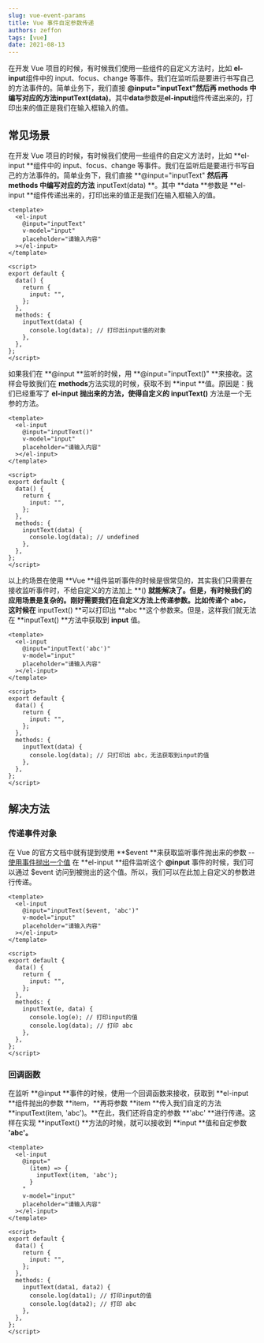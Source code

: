 ```yaml
---
slug: vue-event-params
title: Vue 事件自定参数传递
authors: zeffon
tags: [vue]
date: 2021-08-13
---
```


在开发 Vue 项目的时候，有时候我们使用一些组件的自定义方法时，比如 **el-input**组件中的 input、focus、change 等事件。我们在监听后是要进行书写自己的方法事件的。简单业务下，我们直接 **@input="inputText"**然后再 methods 中编写对应的方法**inputText(data)**。其中**data**参数是**el-input**组件传递出来的，打印出来的值正是我们在输入框输入的值。

<!--truncate-->

## 常见场景

在开发 Vue 项目的时候，有时候我们使用一些组件的自定义方法时，比如 **el-input **组件中的 input、focus、change 等事件。我们在监听后是要进行书写自己的方法事件的。简单业务下，我们直接 **@input="inputText" **然后再 methods 中编写对应的方法** inputText(data) **。其中 **data **参数是 **el-input **组件传递出来的，打印出来的值正是我们在输入框输入的值。

```vue
<template>
  <el-input
    @input="inputText"
    v-model="input"
    placeholder="请输入内容"
  ></el-input>
</template>

<script>
export default {
  data() {
    return {
      input: "",
    };
  },
  methods: {
    inputText(data) {
      console.log(data); // 打印出input值的对象
    },
  },
};
</script>
```

如果我们在 **@input **监听的时候，用 **@input="inputText()" **来接收。这样会导致我们在 **methods**方法实现的时候，获取不到 **input **值。原因是：我们已经重写了 **el-input **抛出来的方法，使得自定义的** inputText()** 方法是一个无参的方法。

```vue
<template>
  <el-input
    @input="inputText()"
    v-model="input"
    placeholder="请输入内容"
  ></el-input>
</template>

<script>
export default {
  data() {
    return {
      input: "",
    };
  },
  methods: {
    inputText(data) {
      console.log(data); // undefined
    },
  },
};
</script>
```

以上的场景在使用 **Vue **组件监听事件的时候是很常见的，其实我们只需要在接收监听事件时，不给自定义的方法加上 **() **就能解决了。但是，有时候我们的应用场景是复杂的。刚好需要我们在自定义方法上传递参数。比如传递个 abc，这时候在** inputText() **可以打印出 **abc **这个参数来。但是，这样我们就无法在 **inputText() **方法中获取到 **input** 值。

```vue
<template>
  <el-input
    @input="inputText('abc')"
    v-model="input"
    placeholder="请输入内容"
  ></el-input>
</template>

<script>
export default {
  data() {
    return {
      input: "",
    };
  },
  methods: {
    inputText(data) {
      console.log(data); // 只打印出 abc，无法获取到input的值
    },
  },
};
</script>
```

## 解决方法

### 传递事件对象

在 Vue 的官方文档中就有提到使用 **$event **来获取监听事件抛出来的参数 -- [使用事件抛出一个值](https://cn.vuejs.org/v2/guide/components.html#%E4%BD%BF%E7%94%A8%E4%BA%8B%E4%BB%B6%E6%8A%9B%E5%87%BA%E4%B8%80%E4%B8%AA%E5%80%BC)
在 **el-input **组件监听这个 **@input** 事件的时候，我们可以通过 $event 访问到被抛出的这个值。所以，我们可以在此加上自定义的参数进行传递。

```vue
<template>
  <el-input
    @input="inputText($event, 'abc')"
    v-model="input"
    placeholder="请输入内容"
  ></el-input>
</template>

<script>
export default {
  data() {
    return {
      input: "",
    };
  },
  methods: {
    inputText(e, data) {
      console.log(e); // 打印input的值
      console.log(data); // 打印 abc
    },
  },
};
</script>
```

### 回调函数

在监听 **@input **事件的时候，使用一个回调函数来接收，获取到 **el-input **组件抛出的参数 **item，**再将参数 **item **传入我们自定的方法 **inputText(item, 'abc')。**在此，我们还将自定的参数 **'abc' **进行传递。这样在实现 **inputText() **方法的时候，就可以接收到 **input **值和自定参数 **'abc'。**

```vue
<template>
  <el-input
    @input="
      (item) => {
        inputText(item, 'abc');
      }
    "
    v-model="input"
    placeholder="请输入内容"
  ></el-input>
</template>

<script>
export default {
  data() {
    return {
      input: "",
    };
  },
  methods: {
    inputText(data1, data2) {
      console.log(data1); // 打印input的值
      console.log(data2); // 打印 abc
    },
  },
};
</script>
```
